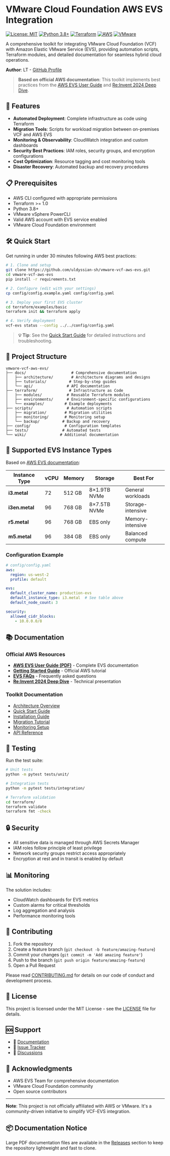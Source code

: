 # VMware Cloud Foundation AWS EVS Integration

[![License: MIT](https://img.shields.io/badge/License-MIT-yellow.svg)](https://opensource.org/licenses/MIT)
[![Python 3.8+](https://img.shields.io/badge/python-3.8+-blue.svg)](https://www.python.org/downloads/)
[![Terraform](https://img.shields.io/badge/terraform-%235835CC.svg?style=flat&logo=terraform&logoColor=white)](https://www.terraform.io/)
[![AWS](https://img.shields.io/badge/AWS-%23FF9900.svg?style=flat&logo=amazon-aws&logoColor=white)](https://aws.amazon.com/)
[![VMware](https://img.shields.io/badge/VMware-607078?style=flat&logo=vmware&logoColor=white)](https://www.vmware.com/)

A comprehensive toolkit for integrating VMware Cloud Foundation (VCF) with Amazon Elastic VMware Service (EVS), providing automation scripts, Terraform modules, and detailed documentation for seamless hybrid cloud operations.

**Author**: LT - [GitHub Profile](https://github.com/uldyssian-sh)

> **Based on official AWS documentation**: This toolkit implements best practices from the [AWS EVS User Guide](https://docs.aws.amazon.com/pdfs/evs/latest/userguide/evs-ug.pdf) and [Re:Invent 2024 Deep Dive](https://reinvent.awsevents.com/content/dam/reinvent/2024/slides/mam/MAM237-NEW_Deep-dive-into-Amazon-Elastic-VMware-Service.pdf).

## 🚀 Features

- **Automated Deployment**: Complete infrastructure as code using Terraform
- **Migration Tools**: Scripts for workload migration between on-premises VCF and AWS EVS
- **Monitoring & Observability**: CloudWatch integration and custom dashboards
- **Security Best Practices**: IAM roles, security groups, and encryption configurations
- **Cost Optimization**: Resource tagging and cost monitoring tools
- **Disaster Recovery**: Automated backup and recovery procedures

## 📋 Prerequisites

- AWS CLI configured with appropriate permissions
- Terraform >= 1.0
- Python 3.8+
- VMware vSphere PowerCLI
- Valid AWS account with EVS service enabled
- VMware Cloud Foundation environment

## 🛠️ Quick Start

Get running in under 30 minutes following AWS best practices:

```bash
# 1. Clone and setup
git clone https://github.com/uldyssian-sh/vmware-vcf-aws-evs.git
cd vmware-vcf-aws-evs
pip install -r requirements.txt

# 2. Configure (edit with your settings)
cp config/config.example.yaml config/config.yaml

# 3. Deploy your first EVS cluster
cd terraform/examples/basic
terraform init && terraform apply

# 4. Verify deployment
vcf-evs status --config ../../config/config.yaml
```

> **💡 Tip**: See the [Quick Start Guide](docs/tutorials/quickstart.md) for detailed instructions and troubleshooting.

## 📁 Project Structure

```
vmware-vcf-aws-evs/
├── docs/                    # Comprehensive documentation
│   ├── architecture/        # Architecture diagrams and designs
│   ├── tutorials/          # Step-by-step guides
│   └── api/               # API documentation
├── terraform/              # Infrastructure as Code
│   ├── modules/           # Reusable Terraform modules
│   ├── environments/      # Environment-specific configurations
│   └── examples/         # Example deployments
├── scripts/               # Automation scripts
│   ├── migration/        # Migration utilities
│   ├── monitoring/       # Monitoring setup
│   └── backup/          # Backup and recovery
├── config/               # Configuration templates
├── tests/               # Automated tests
└── wiki/               # Additional documentation
```

## 🔧 Supported EVS Instance Types

Based on [AWS EVS documentation](https://docs.aws.amazon.com/pdfs/evs/latest/userguide/evs-ug.pdf):

| Instance Type | vCPU | Memory | Storage | Best For |
|---------------|------|--------|---------|----------|
| **i3.metal** | 72 | 512 GB | 8×1.9TB NVMe | General workloads |
| **i3en.metal** | 96 | 768 GB | 8×7.5TB NVMe | Storage-intensive |
| **r5.metal** | 96 | 768 GB | EBS only | Memory-intensive |
| **m5.metal** | 96 | 384 GB | EBS only | Balanced compute |

### Configuration Example

```yaml
# config/config.yaml
aws:
  region: us-west-2
  profile: default

evs:
  default_cluster_name: production-evs
  default_instance_type: i3.metal  # See table above
  default_node_count: 3

security:
  allowed_cidr_blocks:
    - 10.0.0.0/8
```

## 📚 Documentation

### Official AWS Resources
- **[AWS EVS User Guide (PDF)](https://docs.aws.amazon.com/pdfs/evs/latest/userguide/evs-ug.pdf)** - Complete EVS documentation
- **[Getting Started Guide](https://docs.aws.amazon.com/evs/latest/userguide/getting-started.html)** - Official AWS tutorial
- **[EVS FAQs](https://aws.amazon.com/evs/faqs/)** - Frequently asked questions
- **[Re:Invent 2024 Deep Dive](https://reinvent.awsevents.com/content/dam/reinvent/2024/slides/mam/MAM237-NEW_Deep-dive-into-Amazon-Elastic-VMware-Service.pdf)** - Technical presentation

### Toolkit Documentation
- [Architecture Overview](docs/architecture/overview.md)
- [Quick Start Guide](docs/tutorials/quickstart.md)
- [Installation Guide](docs/tutorials/installation.md)
- [Migration Tutorial](docs/tutorials/migration.md)
- [Monitoring Setup](docs/tutorials/monitoring.md)
- [API Reference](docs/api/README.md)

## 🧪 Testing

Run the test suite:

```bash
# Unit tests
python -m pytest tests/unit/

# Integration tests
python -m pytest tests/integration/

# Terraform validation
cd terraform/
terraform validate
terraform fmt -check
```

## 🔒 Security

- All sensitive data is managed through AWS Secrets Manager
- IAM roles follow principle of least privilege
- Network security groups restrict access appropriately
- Encryption at rest and in transit is enabled by default

## 📊 Monitoring

The solution includes:

- CloudWatch dashboards for EVS metrics
- Custom alarms for critical thresholds
- Log aggregation and analysis
- Performance monitoring tools

## 🤝 Contributing

1. Fork the repository
2. Create a feature branch (`git checkout -b feature/amazing-feature`)
3. Commit your changes (`git commit -m 'Add amazing feature'`)
4. Push to the branch (`git push origin feature/amazing-feature`)
5. Open a Pull Request

Please read [CONTRIBUTING.md](CONTRIBUTING.md) for details on our code of conduct and development process.

## 📄 License

This project is licensed under the MIT License - see the [LICENSE](LICENSE) file for details.

## 🆘 Support

- 📖 [Documentation](https://github.com/uldyssian-sh/vmware-vcf-aws-evs/wiki)
- 🐛 [Issue Tracker](https://github.com/uldyssian-sh/vmware-vcf-aws-evs/issues)
- 💬 [Discussions](https://github.com/uldyssian-sh/vmware-vcf-aws-evs/discussions)

## 🙏 Acknowledgments

- AWS EVS Team for comprehensive documentation
- VMware Cloud Foundation community
- Open source contributors

---

**Note**: This project is not officially affiliated with AWS or VMware.
It's a community-driven initiative to simplify VCF-EVS integration.
## 📦 Documentation Notice

Large PDF documentation files are available in the [Releases](https://github.com/uldyssian-sh/vmware-vcf-aws-evs/releases) section 
to keep the repository lightweight and fast to clone.


